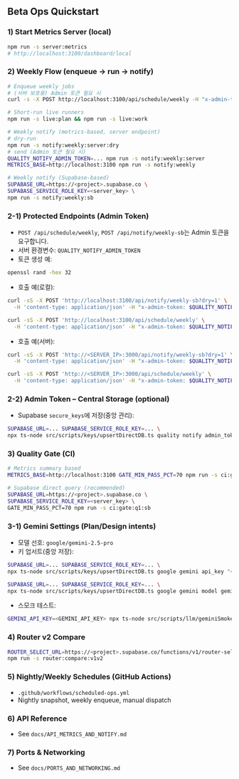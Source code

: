 ## Beta Ops Quickstart

### 1) Start Metrics Server (local)
```bash
npm run -s server:metrics
# http://localhost:3100/dashboard/local
```

### 2) Weekly Flow (enqueue → run → notify)
```bash
# Enqueue weekly jobs
# (서버 보호용) Admin 토큰 필요 시
curl -s -X POST http://localhost:3100/api/schedule/weekly -H "x-admin-token: $QUALITY_NOTIFY_ADMIN_TOKEN"

# Short-run live runners
npm run -s live:plan && npm run -s live:work

# Weekly notify (metrics-based, server endpoint)
# dry-run
npm run -s notify:weekly:server:dry
# send (Admin 토큰 필요 시)
QUALITY_NOTIFY_ADMIN_TOKEN=... npm run -s notify:weekly:server
METRICS_BASE=http://localhost:3100 npm run -s notify:weekly

# Weekly notify (Supabase-based)
SUPABASE_URL=https://<project>.supabase.co \
SUPABASE_SERVICE_ROLE_KEY=<server_key> \
npm run -s notify:weekly:sb
```

### 2-1) Protected Endpoints (Admin Token)
- `POST /api/schedule/weekly`, `POST /api/notify/weekly-sb`는 Admin 토큰을 요구합니다.
- 서버 환경변수: `QUALITY_NOTIFY_ADMIN_TOKEN`
- 토큰 생성 예:
```bash
openssl rand -hex 32
```
- 호출 예(로컬):
```bash
curl -sS -X POST 'http://localhost:3100/api/notify/weekly-sb?dry=1' \
  -H 'content-type: application/json' -H "x-admin-token: $QUALITY_NOTIFY_ADMIN_TOKEN" -d '{}'

curl -sS -X POST 'http://localhost:3100/api/schedule/weekly' \
  -H 'content-type: application/json' -H "x-admin-token: $QUALITY_NOTIFY_ADMIN_TOKEN" -d '{}'
```
- 호출 예(서버):
```bash
curl -sS -X POST 'http://<SERVER_IP>:3000/api/notify/weekly-sb?dry=1' \
  -H 'content-type: application/json' -H "x-admin-token: $QUALITY_NOTIFY_ADMIN_TOKEN" -d '{}'

curl -sS -X POST 'http://<SERVER_IP>:3000/api/schedule/weekly' \
  -H 'content-type: application/json' -H "x-admin-token: $QUALITY_NOTIFY_ADMIN_TOKEN" -d '{}'
```

### 2-2) Admin Token – Central Storage (optional)
- Supabase `secure_keys`에 저장(중앙 관리):
```bash
SUPABASE_URL=... SUPABASE_SERVICE_ROLE_KEY=... \
npx ts-node src/scripts/keys/upsertDirectDB.ts quality notify admin_token "<TOKEN>" dev false
```

### 3) Quality Gate (CI)
```bash
# Metrics summary based
METRICS_BASE=http://localhost:3100 GATE_MIN_PASS_PCT=70 npm run -s ci:gate:q1

# Supabase direct query (recommended)
SUPABASE_URL=https://<project>.supabase.co \
SUPABASE_SERVICE_ROLE_KEY=<server_key> \
GATE_MIN_PASS_PCT=70 npm run -s ci:gate:q1:sb
```

### 3-1) Gemini Settings (Plan/Design intents)
- 모델 선호: `google/gemini-2.5-pro`
- 키 업서트(중앙 저장):
```bash
SUPABASE_URL=... SUPABASE_SERVICE_ROLE_KEY=... \
npx ts-node src/scripts/keys/upsertDirectDB.ts google gemini api_key "<GEMINI_API_KEY>" dev false

SUPABASE_URL=... SUPABASE_SERVICE_ROLE_KEY=... \
npx ts-node src/scripts/keys/upsertDirectDB.ts google gemini model gemini-2.5-pro dev false
```
- 스모크 테스트:
```bash
GEMINI_API_KEY=<GEMINI_API_KEY> npx ts-node src/scripts/llm/geminiSmoke.ts
```

### 4) Router v2 Compare
```bash
ROUTER_SELECT_URL=https://<project>.supabase.co/functions/v1/router-select \
npm run -s router:compare:v1v2
```

### 5) Nightly/Weekly Schedules (GitHub Actions)
- `.github/workflows/scheduled-ops.yml`
- Nightly snapshot, weekly enqueue, manual dispatch

### 6) API Reference
- See `docs/API_METRICS_AND_NOTIFY.md`

### 7) Ports & Networking
- See `docs/PORTS_AND_NETWORKING.md`


